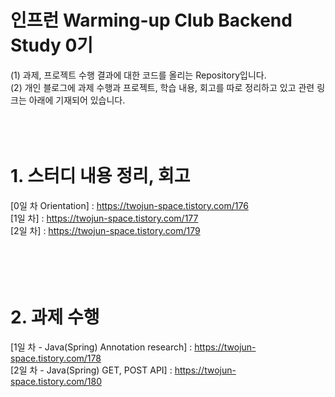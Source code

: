 # 인프런 Warming-up Club Backend Study 0기<br>
(1) 과제, 프로젝트 수행 결과에 대한 코드를 올리는 Repository입니다.<br>
(2) 개인 블로그에 과제 수행과 프로젝트, 학습 내용, 회고를 따로 정리하고 있고 관련 링크는 아래에 기재되어 있습니다.<br><br><br><br>

# 1. 스터디 내용 정리, 회고 
[0일 차 Orientation] : https://twojun-space.tistory.com/176 <br>
[1일 차] : https://twojun-space.tistory.com/177 <br>
[2일 차] : https://twojun-space.tistory.com/179 <br><br><br><br><br>



# 2. 과제 수행
[1일 차 - Java(Spring) Annotation research] : https://twojun-space.tistory.com/178 <br>
[2일 차 - Java(Spring) GET, POST API] : https://twojun-space.tistory.com/180 <br>
